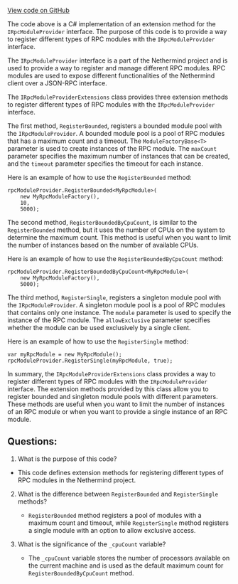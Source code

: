 [View code on GitHub](https://github.com/NethermindEth/nethermind/src/Nethermind/Nethermind.JsonRpc/Modules/IRpcModuleProviderExtensions.cs)

The code above is a C# implementation of an extension method for the `IRpcModuleProvider` interface. The purpose of this code is to provide a way to register different types of RPC modules with the `IRpcModuleProvider` interface. 

The `IRpcModuleProvider` interface is a part of the Nethermind project and is used to provide a way to register and manage different RPC modules. RPC modules are used to expose different functionalities of the Nethermind client over a JSON-RPC interface. 

The `IRpcModuleProviderExtensions` class provides three extension methods to register different types of RPC modules with the `IRpcModuleProvider` interface. 

The first method, `RegisterBounded`, registers a bounded module pool with the `IRpcModuleProvider`. A bounded module pool is a pool of RPC modules that has a maximum count and a timeout. The `ModuleFactoryBase<T>` parameter is used to create instances of the RPC module. The `maxCount` parameter specifies the maximum number of instances that can be created, and the `timeout` parameter specifies the timeout for each instance. 

Here is an example of how to use the `RegisterBounded` method:

```
rpcModuleProvider.RegisterBounded<MyRpcModule>(
    new MyRpcModuleFactory(),
    10,
    5000);
```

The second method, `RegisterBoundedByCpuCount`, is similar to the `RegisterBounded` method, but it uses the number of CPUs on the system to determine the maximum count. This method is useful when you want to limit the number of instances based on the number of available CPUs. 

Here is an example of how to use the `RegisterBoundedByCpuCount` method:

```
rpcModuleProvider.RegisterBoundedByCpuCount<MyRpcModule>(
    new MyRpcModuleFactory(),
    5000);
```

The third method, `RegisterSingle`, registers a singleton module pool with the `IRpcModuleProvider`. A singleton module pool is a pool of RPC modules that contains only one instance. The `module` parameter is used to specify the instance of the RPC module. The `allowExclusive` parameter specifies whether the module can be used exclusively by a single client. 

Here is an example of how to use the `RegisterSingle` method:

```
var myRpcModule = new MyRpcModule();
rpcModuleProvider.RegisterSingle(myRpcModule, true);
```

In summary, the `IRpcModuleProviderExtensions` class provides a way to register different types of RPC modules with the `IRpcModuleProvider` interface. The extension methods provided by this class allow you to register bounded and singleton module pools with different parameters. These methods are useful when you want to limit the number of instances of an RPC module or when you want to provide a single instance of an RPC module.
## Questions: 
 1. What is the purpose of this code?
   - This code defines extension methods for registering different types of RPC modules in the Nethermind project.

2. What is the difference between `RegisterBounded` and `RegisterSingle` methods?
   - `RegisterBounded` method registers a pool of modules with a maximum count and timeout, while `RegisterSingle` method registers a single module with an option to allow exclusive access.

3. What is the significance of the `_cpuCount` variable?
   - The `_cpuCount` variable stores the number of processors available on the current machine and is used as the default maximum count for `RegisterBoundedByCpuCount` method.
